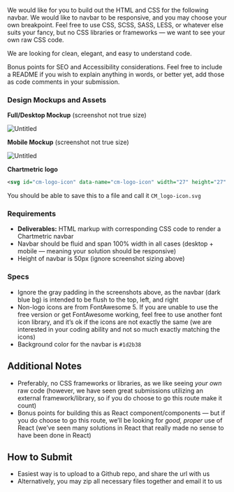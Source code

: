We would like for you to build out the HTML and CSS for the following navbar. We would like to navbar to be responsive, and you may choose your own breakpoint. Feel free to use CSS, SCSS, SASS, LESS, or whatever else suits your fancy, but no CSS libraries or frameworks — we want to see your own raw CSS code.

We are looking for clean, elegant, and easy to understand code.

Bonus points for SEO and Accessibility considerations. Feel free to include a README if you wish to explain anything in words, or better yet, add those as code comments in your submission.

### Design Mockups and Assets

**Full/Desktop Mockup** (screenshot not true size)

![Untitled](https://s3-us-west-2.amazonaws.com/secure.notion-static.com/c4b6468a-62bc-46b8-a0b4-fae875bb57df/Untitled.png)

**Mobile Mockup** (screenshot not true size)

![Untitled](https://s3-us-west-2.amazonaws.com/secure.notion-static.com/f482be40-8100-4818-ab7d-aa6aa26e8897/Untitled.png)

**Chartmetric logo**

```xml
<svg id="cm-logo-icon" data-name="cm-logo-icon" width="27" height="27" viewBox="0 0 27 27" fill="none" xmlns="http://www.w3.org/2000/svg"><path fill-rule="evenodd" clip-rule="evenodd" d="M18.29 6.14V5.14C18.29 4.87478 18.1846 4.62043 17.9971 4.43289C17.8096 4.24536 17.5552 4.14 17.29 4.14C17.0248 4.14 16.7704 4.24536 16.5829 4.43289C16.3954 4.62043 16.29 4.87478 16.29 5.14V6.71C16.29 6.97522 16.1846 7.22957 15.9971 7.41711C15.8096 7.60464 15.5552 7.71 15.29 7.71C15.0248 7.71 14.7704 7.60464 14.5829 7.41711C14.3954 7.22957 14.29 6.97522 14.29 6.71V1C14.29 0.734784 14.1846 0.48043 13.9971 0.292893C13.8096 0.105357 13.5552 0 13.29 0C13.0248 0 12.7704 0.105357 12.5829 0.292893C12.3954 0.48043 12.29 0.734784 12.29 1V17.28C12.29 17.5452 12.1846 17.7996 11.9971 17.9871C11.8096 18.1746 11.5552 18.28 11.29 18.28C11.0248 18.28 10.7704 18.1746 10.5829 17.9871C10.3954 17.7996 10.29 17.5452 10.29 17.28V5.1C10.29 4.83478 10.1846 4.58043 9.99711 4.39289C9.80957 4.20536 9.55522 4.1 9.29 4.1C9.02478 4.1 8.77043 4.20536 8.58289 4.39289C8.39536 4.58043 8.29 4.83478 8.29 5.1V10.28C8.29 10.5452 8.18464 10.7996 7.99711 10.9871C7.80957 11.1746 7.55522 11.28 7.29 11.28C7.02478 11.28 6.77043 11.1746 6.58289 10.9871C6.39536 10.7996 6.29 10.5452 6.29 10.28V9.12C6.29 8.85478 6.18464 8.60043 5.99711 8.41289C5.80957 8.22536 5.55522 8.12 5.29 8.12C5.02478 8.12 4.77043 8.22536 4.58289 8.41289C4.39536 8.60043 4.29 8.85478 4.29 9.12V17.41C4.29 17.6752 4.39536 17.9296 4.58289 18.1171C4.77043 18.3046 5.02478 18.41 5.29 18.41C5.55522 18.41 5.80957 18.3046 5.99711 18.1171C6.18464 17.9296 6.29 17.6752 6.29 17.41V13.85C6.29 13.5848 6.39536 13.3304 6.58289 13.1429C6.77043 12.9554 7.02478 12.85 7.29 12.85C7.55522 12.85 7.80957 12.9554 7.99711 13.1429C8.18464 13.3304 8.29 13.5848 8.29 13.85V21.52C8.29 21.7852 8.39536 22.0396 8.58289 22.2271C8.77043 22.4146 9.02478 22.52 9.29 22.52C9.55522 22.52 9.80957 22.4146 9.99711 22.2271C10.1846 22.0396 10.29 21.7852 10.29 21.52V20.84C10.29 20.5748 10.3954 20.3204 10.5829 20.1329C10.7704 19.9454 11.0248 19.84 11.29 19.84C11.5552 19.84 11.8096 19.9454 11.9971 20.1329C12.1846 20.3204 12.29 20.5748 12.29 20.84V25.62C12.29 25.8852 12.3954 26.1396 12.5829 26.3271C12.7704 26.5146 13.0248 26.62 13.29 26.62C13.5552 26.62 13.8096 26.5146 13.9971 26.3271C14.1846 26.1396 14.29 25.8852 14.29 25.62V10.28C14.29 10.0148 14.3954 9.76043 14.5829 9.57289C14.7704 9.38536 15.0248 9.28 15.29 9.28C15.5552 9.28 15.8096 9.38536 15.9971 9.57289C16.1846 9.76043 16.29 10.0148 16.29 10.28V21.46C16.29 21.7252 16.3954 21.9796 16.5829 22.1671C16.7704 22.3546 17.0248 22.46 17.29 22.46C17.5552 22.46 17.8096 22.3546 17.9971 22.1671C18.1846 21.9796 18.29 21.7252 18.29 21.46V17.03C18.29 16.7648 18.3954 16.5104 18.5829 16.3229C18.7704 16.1354 19.0248 16.03 19.29 16.03C19.5552 16.03 19.8096 16.1354 19.9971 16.3229C20.1846 16.5104 20.29 16.7648 20.29 17.03V17.66C20.3467 17.88 20.4766 18.0742 20.6584 18.2105C20.8401 18.3468 21.0629 18.4172 21.29 18.41C21.5552 18.41 21.8096 18.3046 21.9971 18.1171C22.1846 17.9296 22.29 17.6752 22.29 17.41V9.15C22.29 8.88478 22.1846 8.63043 21.9971 8.44289C21.8096 8.25536 21.5552 8.15 21.29 8.15C21.0248 8.15 20.7704 8.25536 20.5829 8.44289C20.3954 8.63043 20.29 8.88478 20.29 9.15V13.45C20.29 13.7152 20.1846 13.9696 19.9971 14.1571C19.8096 14.3446 19.5552 14.45 19.29 14.45C19.0248 14.45 18.7704 14.3446 18.5829 14.1571C18.3954 13.9696 18.29 13.7152 18.29 13.45V6.14ZM2 13.14V13.39C2 13.6552 1.89464 13.9096 1.70711 14.0971C1.51957 14.2846 1.26522 14.39 1 14.39C0.734784 14.39 0.48043 14.2846 0.292893 14.0971C0.105357 13.9096 0 13.6552 0 13.39V13.14C0 12.8748 0.105357 12.6204 0.292893 12.4329C0.48043 12.2454 0.734784 12.14 1 12.14C1.26522 12.14 1.51957 12.2454 1.70711 12.4329C1.89464 12.6204 2 12.8748 2 13.14ZM26.39 13.14V13.38C26.39 13.6452 26.2846 13.8996 26.0971 14.0871C25.9096 14.2746 25.6552 14.38 25.39 14.38C25.1248 14.38 24.8704 14.2746 24.6829 14.0871C24.4954 13.8996 24.39 13.6452 24.39 13.38V13.14C24.39 12.8748 24.4954 12.6204 24.6829 12.4329C24.8704 12.2454 25.1248 12.14 25.39 12.14C25.523 12.14 25.6547 12.1665 25.7774 12.218C25.9 12.2695 26.0111 12.3449 26.1043 12.4399C26.1974 12.5349 26.2706 12.6475 26.3197 12.7712C26.3688 12.8948 26.3927 13.027 26.39 13.16V13.14Z" fill="url(#paint0_linear_1723_12897)"/><defs><linearGradient id="paint0_linear_1723_12897" x1="6.29624" y1="6.4021" x2="20.0495" y2="20.1553" gradientUnits="userSpaceOnUse"><stop stop-color="#00DD74"/><stop offset="1" stop-color="#0BA0E0"/></linearGradient></defs></svg>
```

You should be able to save this to a file and call it `CM_logo-icon.svg`

### Requirements

- **Deliverables:** HTML markup with corresponding CSS code to render a Chartmetric navbar
- Navbar should be fluid and span 100% width in all cases (desktop + mobile — meaning your solution should be responsive)
- Height of navbar is 50px (ignore screenshot sizing above)

### Specs

- Ignore the gray padding in the screenshots above, as the navbar (dark blue bg) is intended to be flush to the top, left, and right
- Non-logo icons are from FontAwesome 5. If you are unable to use the free version or get FontAwesome working, feel free to use another font icon library, and it’s ok if the icons are not exactly the same (we are interested in your coding ability and not so much exactly matching the icons)
- Background color for the navbar is `#1d2b38`

## Additional Notes

- Preferably, no CSS frameworks or libraries, as we like seeing _your own_ raw code (however, we have seen great submissions utilizing an external framework/library, so if you do choose to go this route make it count)
- Bonus points for building this as React component/components — but if you do choose to go this route, we’ll be looking for _good, proper_ use of React (we’ve seen many solutions in React that really made no sense to have been done in React)

## How to Submit

- Easiest way is to upload to a Github repo, and share the url with us
- Alternatively, you may zip all necessary files together and email it to us

